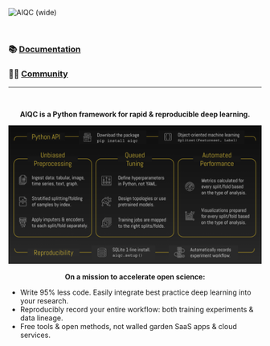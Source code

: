 ![AIQC (wide)](https://raw.githubusercontent.com/aiqc/aiqc/main/docs/images/aiqc_logo_banner_controlroom.png)

<br />

### 📚 [Documentation](https://aiqc.readthedocs.io/)

### 🧑‍💻 [Community](https://aiqc.readthedocs.io/en/latest/community.html)

---

<br />

<p align='center'><b>AIQC is a Python framework for rapid & reproducible deep learning.</b></p>

![Framework](https://raw.githubusercontent.com/aiqc/aiqc/main/docs/images/framework_diagram_april16.png)

<p align='center'><b>On a mission to accelerate open science:</b></p>

* Write 95% less code. Easily integrate best practice deep learning into your research.
* Reproducibly record your entire workflow: both training experiments & data lineage.
* Free tools & open methods, not walled garden SaaS apps & cloud services.